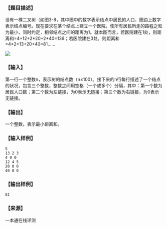 ### 【题目描述】

设有一棵二叉树（如图3-8，其中圈中的数字表示结点中居民的人口，圈边上数字表示结点编号。现在要求在某个结点上建立一个医院，使所有居民所走的路程之和为最小，同时约定，相邻结点之间的距离为1。就本图而言，若医院建在1处，则距离和=4+12+2\*20+2\*40=136；若医院建在3处，则距离和=4\*2+13+20+40=81……

![](pic/1338.gif)

### 【输入】

第一行一个整数n，表示树的结点数（n≤100）。接下来的n行每行描述了一个结点的状况，包含三个整数，整数之间用空格（一个或多个）分隔，其中：第一个数为居民人口数；第二个数为左链接，为0表示无链接；第三个数为右链接，为0表示无链接。

### 【输出】

一个整数，表示最小距离和。

### 【输入样例】

```
5
13 2 3
4 0 0
12 4 5
20 0 0
40 0 0
```

### 【输出样例】

```
81
```


 ### 【来源】

 一本通在线评测 